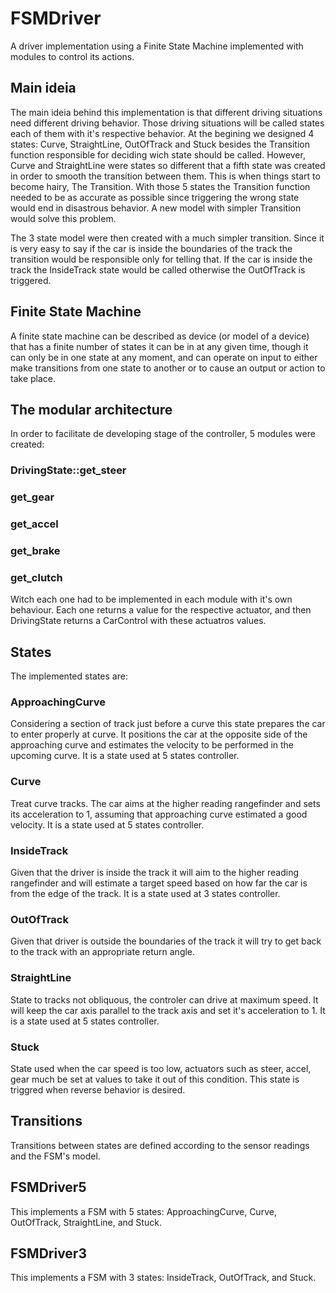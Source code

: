FSMDriver
=========

A driver implementation using a Finite State Machine implemented with modules to control its actions.

Main ideia
--------------------

The main ideia behind this implementation is that different driving situations need different driving behavior. Those driving situations will be called states each of them with it's respective behavior. At the begining we designed 4 states: Curve, StraightLine, OutOfTrack and Stuck besides the Transition function responsible for deciding wich state should be called. However, Curve and StraightLine were states so different that a fifth state was created in order to smooth the transition between them. This is when things start to become hairy, The Transition. With those 5 states the Transition function needed to be as accurate as possible since triggering the wrong state would end in disastrous behavior. A new model with simpler Transition would solve this problem.

The 3 state model were then created with a much simpler transition. Since it is very easy to say if the car is inside the boundaries of the track the transition would be responsible only for telling that. If the car is inside the track the InsideTrack state would be called otherwise the OutOfTrack is triggered.

Finite State Machine
--------------------

A finite state machine can be described as device (or model of a device) that has a finite number of states it can be in at any given time, though it can only be in one state at any moment, and can operate on input to either make transitions from one state to another or to cause an output or action to take place.

The modular architecture
--------------------
In order to facilitate de developing stage of the controller, 5 modules were created:

### DrivingState::get_steer ###

### get_gear ###

### get_accel ###

### get_brake ###

### get_clutch ###

 Witch each one had to be implemented in each module with it's own behaviour. Each one returns a value for the respective actuator, and then DrivingState returns a CarControl with these actuatros values.

States
------

The implemented states are:

### ApproachingCurve ###

Considering a section of track just before a curve this state prepares the car to enter properly at curve. It positions the car at the opposite side of the approaching curve and estimates the velocity to be performed in the upcoming curve. It is a state used at 5 states controller.

### Curve ###

Treat curve tracks. The car aims at the higher reading rangefinder and sets its acceleration to 1, assuming that approaching curve estimated a good velocity. It is a state used at 5 states controller.

### InsideTrack ###

Given that the driver is inside the track it will aim to the higher reading rangefinder and will estimate a target speed based on how far the car is from the edge of the track. It is a state used at 3 states controller.

### OutOfTrack ###

Given that driver is outside the boundaries of the track it will try to get back to the track with an appropriate return angle.

### StraightLine ###

State to tracks not obliquous, the controler can drive at maximum speed. It will keep the car axis parallel to the track axis and set it's acceleration to 1. It is a state used at 5 states controller.

### Stuck ###

State used when the car speed is too low, actuators such as steer, accel, gear much be set at values to take it out of this condition. This state is triggred when reverse behavior is desired.

Transitions
-----------

Transitions between states are defined according to the sensor readings and the FSM's model.


FSMDriver5
----------

This implements a FSM with 5 states: ApproachingCurve, Curve, OutOfTrack, StraightLine, and Stuck.

FSMDriver3
----------

This implements a FSM with 3 states: InsideTrack, OutOfTrack, and Stuck.
